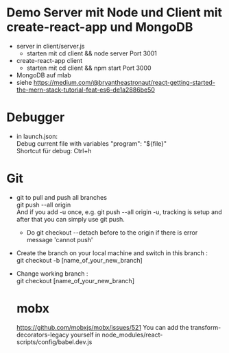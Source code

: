 # Demo Server mit Node und Client mit create-react-app und MongoDB
* server in client/server.js 
    * starten mit cd client && node server
    Port 3001
* create-react-app client
  * starten mit cd client && npm start
  Port 3000
* MongoDB auf mlab
* siehe https://medium.com/@bryantheastronaut/react-getting-started-the-mern-stack-tutorial-feat-es6-de1a2886be50


# Debugger
* in launch.json:  
  Debug current file with  variables "program": "${file}"  
  Shortcut für debug: Ctrl+h



# Git
* git to pull and push all branches  
  git push --all origin  
  And if you add -u once, e.g. git push --all origin -u, tracking is setup and after that you can simply use git push.
  - Do git checkout --detach before to the origin if there is error message 'cannot push'

* Create the branch on your local machine and switch in this branch :  
  git checkout -b [name_of_your_new_branch]
 
* Change working branch :  
  git checkout [name_of_your_new_branch] 


  # mobx
  https://github.com/mobxjs/mobx/issues/521
  You can add the transform-decorators-legacy yourself in node_modules/react-scripts/config/babel.dev.js
